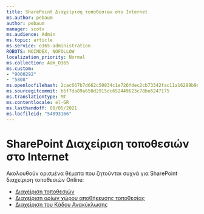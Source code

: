 ```yaml
---
title: SharePoint Διαχείριση τοποθεσιών στο Internet
ms.author: pebaum
author: pebaum
manager: scotv
ms.audience: Admin
ms.topic: article
ms.service: o365-administration
ROBOTS: NOINDEX, NOFOLLOW
localization_priority: Normal
ms.collection: Adm_O365
ms.custom:
- "9000292"
- "5808"
ms.openlocfilehash: 2cac667b7d662c50834c1e726fdec2cb73342fac11a16289b9ef928925fd173e
ms.sourcegitcommit: b5f7da89a650d2915dc652449623c78be6247175
ms.translationtype: MT
ms.contentlocale: el-GR
ms.lasthandoff: 08/05/2021
ms.locfileid: "54093166"
---
```

# <a name="sharepoint-online-site-management"></a>SharePoint Διαχείριση τοποθεσιών στο Internet

Ακολουθούν ορισμένα θέματα που ζητούνται συχνά για SharePoint διαχείριση τοποθεσιών Online:

- [Διαχείριση τοποθεσιών](https://docs.microsoft.com/sharepoint/manage-sites-in-new-admin-center)
- [Διαχείριση ορίων χώρου αποθήκευσης τοποθεσίας](https://docs.microsoft.com/sharepoint/manage-site-collection-storage-limits)
- [Διαχείριση του Κάδου Ανακύκλωσης](https://support.microsoft.com/office/8a6c2198-910e-42dc-9a9c-bc5bc4f327da)